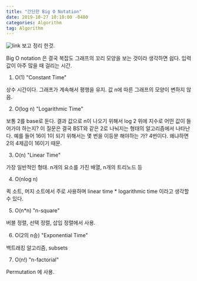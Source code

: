```yaml
---
title: "간단한 Big O Notation"
date: 2019-10-27 10:10:00 -0400
categories: Algorithm
tag: Algorithm
---
```


![link](https://www.youtube.com/watch?v=waPQP2TDOGE) 보고 정리 한것.

Big O notation 은 결국 복잡도 그래프의 꼬리 모양을 보는 것이라 생각하면 쉽다. 
입력 값이 아주 많을 때 걸리는 시간.

1. O(1) "Constant Time"

상수 시간이다. 그래프가 계속해서 평행을 유지. 값 n에 따른 그래프의 모양이 변하지 않음.

2. O(log n) "Logarithmic Time"

보통 2를 base로 둔다. 결과 값으로 n이 나오기 위해서 log 2 위에 지수로 어떤 값이 들어가야 하는지? 이 질문은 결국 BST와 같은 2로 나눠지는 형태의 알고리즘에서 나타난다. 예를 들어 16이 1이 되기 위해서는 몇 번을 이등분 해야하는 가? 4번이다. 왜냐하면 2의 4제곱이 16이기 때문.

3. O(n) "Linear Time"
 
가장 일반적인 형태. n개의 요소를 가진 배열, n개의 트리노드 등

4. O(nlog n) 

퀵 소트, 머지 소트에서 주로 사용하며 linear time * logarithmic time 이라고 생각할 수 있다.

5. O(n*n) "n-square"

버블 정렬, 선택 정렬, 삽입 정렬에서 사용. 

6. O(2의 n승) "Exponential Time"

백트래킹 알고리즘, subsets

7. O(n!) "n-factorial"

Permutation 에 사용.



